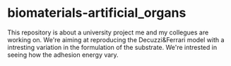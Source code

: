 # biomaterials-artificial_organs
This repository is about a university project me and my collegues are working on. We're aiming at reproducing the Decuzzi&amp;Ferrari model with a intresting variation in the formulation of the substrate. We're intrested in seeing how the adhesion energy vary.
